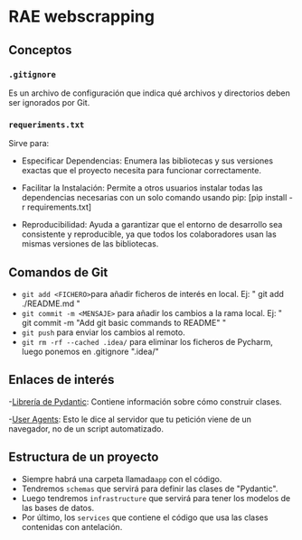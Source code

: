 # RAE webscrapping

## Conceptos

### `.gitignore`
Es un archivo de configuración que indica qué archivos y directorios deben ser ignorados por Git.

### `requeriments.txt`

Sirve para:
- Especificar Dependencias: Enumera las bibliotecas y sus versiones exactas que el proyecto necesita para funcionar correctamente.

- Facilitar la Instalación: Permite a otros usuarios instalar todas las dependencias necesarias con un solo comando usando pip: [pip install -r requirements.txt]
- Reproducibilidad: Ayuda a garantizar que el entorno de desarrollo sea consistente y reproducible, ya que todos los colaboradores usan las mismas versiones de las bibliotecas.

## Comandos de Git
- `git add <FICHERO>`para añadir ficheros de interés en local. Ej: " git add ./README.md
"
- `git commit -m <MENSAJE>` para añadir los cambios a la rama local. Ej: " git commit -m "Add git basic commands to README"
"
- `git push` para enviar los cambios al remoto.
- `git rm -rf --cached .idea/` para eliminar los ficheros de Pycharm, luego ponemos en .gitignore ".idea/"


## Enlaces de interés
-[Librería de Pydantic](https://docs.pydantic.dev/latest/concepts/models/): Contiene información sobre cómo construir clases.

-[User Agents](https://user-agents.net/): Esto le dice al servidor que tu petición viene de un navegador, no de un script automatizado.

## Estructura de un proyecto
- Siempre habrá una carpeta llamada`app` con el código.
- Tendremos `schemas` que servirá para definir las clases de "Pydantic".
- Luego tendremos `infrastructure` que servirá para tener los modelos de las bases de datos.
- Por último, los `services` que contiene el código que usa las clases contenidas con antelación. 
